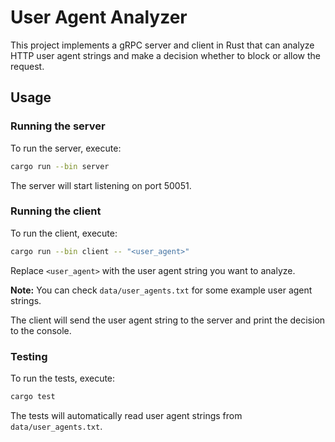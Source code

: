 # User Agent Analyzer

This project implements a gRPC server and client in Rust that can analyze HTTP user agent strings and make a decision whether to block or allow the request.

## Usage

### Running the server

To run the server, execute:

```sh
cargo run --bin server
```

The server will start listening on port 50051.

### Running the client

To run the client, execute:

```sh
cargo run --bin client -- "<user_agent>"
```

Replace `<user_agent>` with the user agent string you want to analyze.

**Note:** You can check `data/user_agents.txt` for some example user agent strings.

The client will send the user agent string to the server and print the decision to the console.

### Testing

To run the tests, execute:

```sh
cargo test
```

The tests will automatically read user agent strings from `data/user_agents.txt`.
